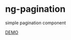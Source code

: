 # ng-pagination

simple pagination component

[DEMO](http://tommyfok.github.io/ng-pagination/demo.html)

